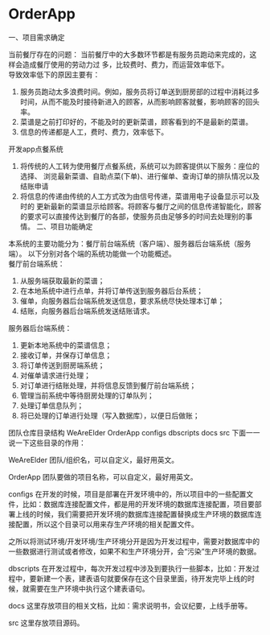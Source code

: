# OrderApp
一、项目需求确定

当前餐厅存在的问题：  当前餐厅中的大多数环节都是有服务员跑动来完成的，这样会造成餐厅使用的劳动力过 多，比较费时、费力，而运营效率低下。  
导致效率低下的原因主要有：
1. 服务员跑动太多浪费时间。例如，服务员将订单送到厨房部的过程中消耗过多时间，从而不能及时接待新进入的顾客，从而影响顾客就餐，影响顾客的回头率。  
2. 菜谱是之前打印好的，不能及时的更新菜谱，顾客看到的不是最新的菜谱。 
3. 信息的传递都是人工，费时、费力，效率低下。

开发app点餐系统

1. 将传统的人工转为使用餐厅点餐系统，系统可以为顾客提供以下服务：座位的选择、 浏览最新菜谱、自助点菜(下单)、进行催单、查询订单的排队情况以及结账申请  
2. 将信息的传递由传统的人工方式改为由信号传递，菜谱用电子设备显示可以及时的 更新最新的菜谱显示给顾客。将顾客与餐厅之间的信息传递智能化，顾客的要求可以直接传达到餐厅的各部，使服务员由足够多的时间去处理别的事情。
 二、项目功能确定

本系统的主要功能分为：餐厅前台端系统（客户端）、服务器后台端系统（服务端）。 
以下分别对各个端的系统功能做一个功能概述。  
餐厅前台端系统：  
1. 从服务端获取最新的菜谱；  
2. 在本地系统中进行点单，并将订单传送到服务器后台系统； 
3. 催单，向服务器后台端系统发送信息，要求系统尽快处理本订单； 
4. 结账，向服务器后台端系统发送结账请求。   

服务器后台端系统：  
1. 更新本地系统中的菜谱信息； 
2. 接收订单，并保存订单信息； 
3. 将订单传送到厨房端系统； 
4. 对催单请求进行处理；  
5. 对订单进行结账处理，并将信息反馈到餐厅前台端系统； 
6. 管理当前系统中等待厨房处理的订单队列； 
7. 处理订单信息队列；  
8. 将已处理的订单进行处理（写入数据库），以便日后做账；



团队仓库目录结构
WeAreElder
OrderApp
configs
dbscripts
docs
src
下面一一说一下这些目录的作用：

WeAreElder
团队/组织名，可以自定义，最好用英文。

OrderApp
团队要做的项目名称，可以自定义，最好用英文。

configs
在开发的时候，项目是部署在开发环境中的，所以项目中的一些配置文件，比如：数据库连接配置文件，都是用的开发环境的数据库连接配置，项目要部署上线的时候，我们需要把开发环境的数据库连接配置替换成生产环境的数据库连接配置，所以这个目录可以用来存生产环境的相关配置文件。

之所以将测试环境/开发环境/生产环境分开是因为开发过程中，需要对数据库中的一些数据进行测试或者修改，如果不和生产环境分开，会“污染”生产环境的数据。

dbscripts
在开发过程中，每次开发过程中涉及到要执行一些脚本，比如：开发过程中，要新建一个表，建表语句就要保存在这个目录里面，待开发完毕上线的时候，就需要在生产环境中执行这个建表语句。

docs
这里存放项目的相关文档，比如：需求说明书，会议纪要，上线手册等。

src
这里存放项目源码。

